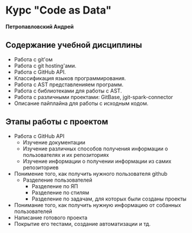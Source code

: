 # Курс "Code as Data"
**Петропавловский Андрей**  
## Содержание учебной дисциплины
- Работа с git'ом
- Работа с git hosting'ами.
- Работа с GitHub API.
- Классификация языков программирования.
- Работа с AST представленияем программ.
- Работа с библиотеками для работы с AST.
- Работа с различными проектами: GitBase,  jgit-spark-connector
- Описание пайплайна для работы с исходным кодом.

## Этапы работы с проектом
- Работа с GitHub API
    - Изучение документации
    - Изучение различных способов получения информации о пользователях и их репозиториях
    - Изучение информации о получении информации из самих репозиториев
- Понимение того, как получить нужного пользователя github
    - Разделение пользователей
        - Разделение по ЯП
        - Разделение по стилям
        - Разделение по задачам, для которых были созданы проекты
- Понимание того, как получить нужную информацию от собанных пользователей  
- Написание готового проекта
- Покрытие его тестами, создание автоматизации и тд.
    
